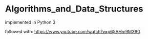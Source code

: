 # Algorithms_and_Data_Structures
implemented in Python 3


followed with: https://www.youtube.com/watch?v=p65AHm9MX80